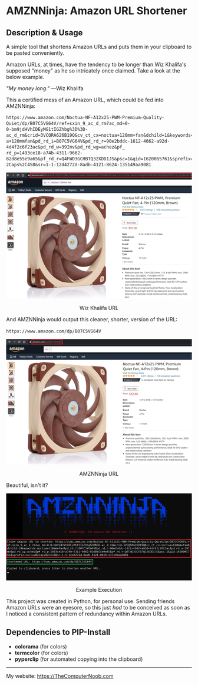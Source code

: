 # AMZNNinja: Amazon URL Shortener

## Description & Usage
A simple tool that shortens Amazon URLs and puts them in your clipboard to be pasted conveniently.

Amazon URLs, at times, have the tendency to be longer than Wiz Khalifa's supposed "money" as he so intricately once claimed. Take a look at the below example.

*"My money long."* —Wiz Khalifa

This a certified mess of an Amazon URL, which could be fed into AMZNNinja:

```
https://www.amazon.com/Noctua-NF-A12x25-PWM-Premium-Quality-Quiet/dp/B07C5VG64V/ref=sxin_9_ac_d_rm?ac_md=0-
0-bm9jdHVhIDEyMG1tIGZhbg%3D%3D-ac_d_rm&crid=3VCQRA626B19Q&cv_ct_cx=noctua+120mm+fan&dchild=1&keywords=noctu
a+120mmfan&pd_rd_i=B07C5VG64V&pd_rd_r=90e2bddc-1612-4662-a92d-4d4f2c6f23ac&pd_rd_w=39Imv&pd_rd_wg=achez&pf_
rd_p=1493ce18-a74b-4311-9662-82d8e55e9a65&pf_rd_r=Q4FWD3GCHBTQ32XDD1JS&psc=1&qid=1620065761&sprefix=noctua%
2Caps%2C458&sr=1-1-12d4272d-8adb-4121-8624-135149aa9081
```

<div align="center">
<img src="https://raw.githubusercontent.com/SHUR1K-N/AMZNNinja-Amazon-URL-Shortener/master/Images/Complete URL.png">
<p>Wiz Khalifa URL</p>
</div>

And AMZNNinja would output this cleaner, shorter, version of the URL:

`https://www.amazon.com/dp/B07C5VG64V`

<div align="center">
<img src="https://raw.githubusercontent.com/SHUR1K-N/AMZNNinja-Amazon-URL-Shortener/master/Images/Short URL.png">
<p>AMZNNinja URL</p>
</div>

Beautiful, isn't it?

<div align="center">
<img src="https://raw.githubusercontent.com/SHUR1K-N/AMZNNinja-Amazon-URL-Shortener/master/Images/Example.png">
<p>Example Execution</p>
</div>

This project was created in Python, for personal use. Sending friends Amazon URLs were an eyesore, so this just *had* to be conceived as soon as I noticed a consistent pattern of redundancy within Amazon URLs.

## Dependencies to PIP-Install
- **colorama** (for colors)
- **termcolor** (for colors)
- **pyperclip**	(for automated copying into the clipboard)

------------

My website: https://TheComputerNoob.com

